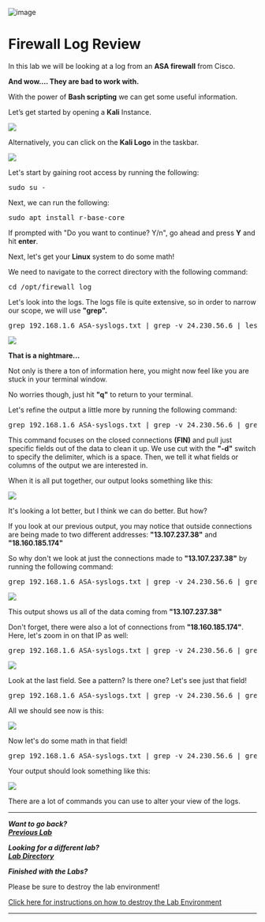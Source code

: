 ![image](https://github.com/user-attachments/assets/068fae26-6e8f-402f-ad69-63a4e6a1f59e)


# Firewall Log Review

In this lab we will be looking at a log from an **ASA firewall** from Cisco.

**And wow....  They are bad to work with.**

With the power of **Bash scripting** we can get some useful information.

Let’s get started by opening a **Kali** Instance.

![](attachments/OpeningKaliInstance.png)

Alternatively, you can click on the **Kali Logo** in the taskbar.

![](attachments/TaskbarKaliIcon.png)

Let's start by gaining root access by running the following:

<pre>sudo su -</pre>

Next, we can run the following:

<pre>sudo apt install r-base-core</pre>

If prompted with "Do you want to continue? Y/n", go ahead and press **Y** and hit **enter**.

Next, let's get your **Linux** system to do some math!

We need to navigate to the correct directory with the following command:

<pre>cd /opt/firewall_log</pre>

Let's look into the logs.  The logs file is quite extensive, so in order to narrow our scope, we will use **"grep".**

<pre>grep 192.168.1.6 ASA-syslogs.txt | grep -v 24.230.56.6 | less</pre>

![](attachments/fwlr_lessasa.png)

**That is a nightmare...**

Not only is there a ton of information here, you might now feel like you are stuck in your terminal window.

No worries though, just hit **"q"** to return to your terminal.

Let's refine the output a little more by running the following command:

<pre>grep 192.168.1.6 ASA-syslogs.txt | grep -v 24.230.56.6 | grep FIN | cut -d ' ' -f 1,3,4,5,7,8,9,10,11,12,13,14</pre>

This command focuses on the closed connections **(FIN)** and pull just specific fields out of the data to clean it up.   We use cut with the **"-d"** switch to specify the delimiter, which is a space.  Then, we tell it what fields or columns of the output we are interested in. 

When it is all put together, our output looks something like this:

![](attachments/fwlr_grepFIN.png)

It's looking a lot better, but I think we can do better. But how?

If you look at our previous output, you may notice that outside connections are being made to two different addresses:
**"13.107.237.38"** and **"18.160.185.174"**

So why don't we look at just the connections made to **"13.107.237.38"** by running the following command:

<pre>grep 192.168.1.6 ASA-syslogs.txt | grep -v 24.230.56.6 | grep FIN | grep 13.107.237.38 | cut -d ' ' -f 1,3,4,5,7,8,9,10,11,12,13,14</pre>

![](attachments/fwlr_grep13107.png)

This output shows us all of the data coming from **"13.107.237.38"**

Don't forget, there were also a lot of connections from **"18.160.185.174"**.  Here, let's zoom in on that IP as well:

<pre>grep 192.168.1.6 ASA-syslogs.txt | grep -v 24.230.56.6 | grep FIN | grep 18.160.185.174 | cut -d ' ' -f 1,3,4,5,7,8,9,10,11,12,13,14</pre>

![](attachments/fwlr_grep18160.png)

Look at the last field.  See a pattern?  Is there one?  Let's see just that field!

<pre>grep 192.168.1.6 ASA-syslogs.txt | grep -v 24.230.56.6 | grep FIN | grep 18.160.185.174 | cut -d ' ' -f 14</pre>

All we should see now is this:

![](attachments/fwlr_f14.png)

Now let's do some math in that field!

<pre>grep 192.168.1.6 ASA-syslogs.txt | grep -v 24.230.56.6 | grep FIN | grep 18.160.185.174 | cut -d ' ' -f 8,14 | tr : ' ' | tr / ' '  | cut -d ' ' -f 4 | Rscript -e 'y <-scan("stdin", quiet=TRUE)' -e 'cat(min(y), max(y), mean(y), sd(y), var(y), sep="\n")'</pre>
 
Your output should look something like this:

![](attachments/fwlr_math.png)

There are a lot of commands you can use to alter your view of the logs.  

***                                                              

<b><i>Want to go back? </br>[Previous Lab](/IntroClassFiles/Tools/IntroClass/Velociraptor/Velociraptor.md)</i></b>

<b><i>Looking for a different lab? </br>[Lab Directory](/IntroClassFiles/navigation.md)</i></b>

***Finished with the Labs?***

Please be sure to destroy the lab environment!

[Click here for instructions on how to destroy the Lab Environment](/IntroClassFiles/Tools/IntroClass/LabDestruction/labdestruction.md)

---

